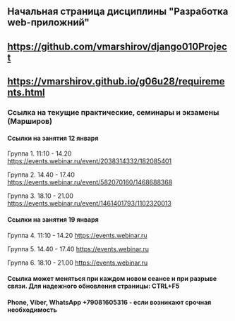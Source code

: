 ## Начальная страница дисциплины "Разработка web-приложний"

## https://github.com/vmarshirov/django010Project

## https://vmarshirov.github.io/g06u28/requirements.html

### Ссылка на текущие практические, семинары и экзамены (Марширов)

#### Cсылки на занятия 12 января

Группа 1. 11:10 - 14.20 https://events.webinar.ru/event/2038314332/182085401

Группа 2. 14.40 - 17.40 https://events.webinar.ru/event/582070160/1468688368

Группа 3. 18.10 - 21.00 https://events.webinar.ru/event/1461401793/1102320013

#### Cсылки на занятия 19 января

Группа 4. 11:10 - 14.20 https://events.webinar.ru

Группа 5. 14.40 - 17.40 https://events.webinar.ru

Группа 6. 18.10 - 21.00 https://events.webinar.ru



#### Ссылка может меняться при каждом новом сеансе и при разрыве связи. Для надежного обновления страницы: CTRL+F5

#### Phone, Viber, WhatsApp +79081605316  - если возникают срочная  необходимость
